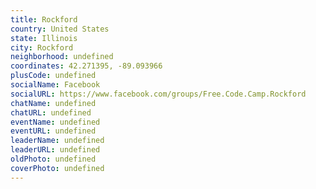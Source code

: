 ```yaml
---
title: Rockford
country: United States
state: Illinois
city: Rockford
neighborhood: undefined
coordinates: 42.271395, -89.093966
plusCode: undefined
socialName: Facebook
socialURL: https://www.facebook.com/groups/Free.Code.Camp.Rockford
chatName: undefined
chatURL: undefined
eventName: undefined
eventURL: undefined
leaderName: undefined
leaderURL: undefined
oldPhoto: undefined
coverPhoto: undefined
---
```

